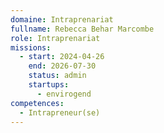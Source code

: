 ```yaml
---
domaine: Intraprenariat
fullname: Rebecca Behar Marcombe
role: Intraprenariat
missions:
  - start: 2024-04-26
    end: 2026-07-30
    status: admin
    startups:
      - envirogend
competences:
  - Intrapreneur(se)
---
```

